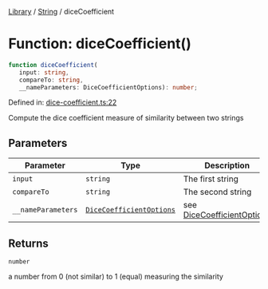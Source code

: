 <!-- markdownlint-disable -->
<!-- cspell: disable -->
[Library](../index.md) / [String](./index.md) / diceCoefficient

# Function: diceCoefficient()

```ts
function diceCoefficient(
   input: string, 
   compareTo: string, 
   __nameParameters: DiceCoefficientOptions): number;
```

Defined in: [dice-coefficient.ts:22](https://github.com/technobuddha/library/blob/main/src/dice-coefficient.ts#L22)

Compute the dice coefficient measure of similarity between two strings

## Parameters

| Parameter | Type | Description |
| ------ | ------ | ------ |
| `input` | `string` | The first string |
| `compareTo` | `string` | The second string |
| `__nameParameters` | [`DiceCoefficientOptions`](DiceCoefficientOptions.md) | see [DiceCoefficientOptions](DiceCoefficientOptions.md) |

## Returns

`number`

a number from 0 (not similar) to 1 (equal) measuring the similarity

